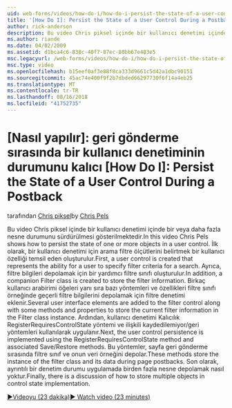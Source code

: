 ```yaml
---
uid: web-forms/videos/how-do-i/how-do-i-persist-the-state-of-a-user-control-during-a-postback
title: '[How Do I]: Persist the State of a User Control During a Postback | Microsoft Docs'
author: rick-anderson
description: Bu video Chris piksel içinde bir kullanıcı denetimi içinde bir veya daha fazla nesne durumunu sürdürülmesi gösterilmektedir. İlk olarak, bir kullanıcı denetimi abilit temsil eden oluşturuldu...
ms.author: riande
ms.date: 04/02/2009
ms.assetid: d1bca4c6-838c-40f7-87ec-80bb67e483e5
msc.legacyurl: /web-forms/videos/how-do-i/how-do-i-persist-the-state-of-a-user-control-during-a-postback
msc.type: video
ms.openlocfilehash: b15eef0af3e88f8ca333d9661c5d42a1dbc90151
ms.sourcegitcommit: 45ac74e400f9f2b7dbded66297730f6f14a4eb25
ms.translationtype: MT
ms.contentlocale: tr-TR
ms.lasthandoff: 08/16/2018
ms.locfileid: "41752735"
---
```

<a name="how-do-i-persist-the-state-of-a-user-control-during-a-postback"></a>[Nasıl yapılır]: geri gönderme sırasında bir kullanıcı denetiminin durumunu kalıcı
[How Do I]: Persist the State of a User Control During a Postback
====================
<span data-ttu-id="46e45-104">tarafından [Chris piksel](https://twitter.com/chrispels)</span><span class="sxs-lookup"><span data-stu-id="46e45-104">by [Chris Pels](https://twitter.com/chrispels)</span></span>

<span data-ttu-id="46e45-105">Bu video Chris piksel içinde bir kullanıcı denetimi içinde bir veya daha fazla nesne durumunu sürdürülmesi gösterilmektedir.</span><span class="sxs-lookup"><span data-stu-id="46e45-105">In this video Chris Pels shows how to persist the state of one or more objects in a user control.</span></span> <span data-ttu-id="46e45-106">İlk olarak, bir kullanıcı denetimi için arama filtre ölçütlerini belirtmek bir kullanıcı özelliği temsil eden oluşturulur.</span><span class="sxs-lookup"><span data-stu-id="46e45-106">First, a user control is created that represents the ability for a user to specify filter criteria for a search.</span></span> <span data-ttu-id="46e45-107">Ayrıca, filtre bilgileri depolamak için bir yardımcı filtre sınıfı oluşturulur.</span><span class="sxs-lookup"><span data-stu-id="46e45-107">In addition, a companion Filter class is created to store the filter information.</span></span> <span data-ttu-id="46e45-108">Birkaç kullanıcı arabirimi öğeleri yanı sıra bazı yöntemleri ve özellikleri filtre sınıfı örneğinde geçerli filtre bilgilerini depolamak için filtre denetimi eklenir.</span><span class="sxs-lookup"><span data-stu-id="46e45-108">Several user interface elements are added to the filter control along with some methods and properties to store the current filter information in the Filter class instance.</span></span> <span data-ttu-id="46e45-109">Ardından, kullanıcı denetimi Kalıcılık RegisterRequiresControlState yöntemi ve ilişkili kaydedilemiyor/geri yöntemleri kullanılarak uygulanır.</span><span class="sxs-lookup"><span data-stu-id="46e45-109">Next, the user control persistence is implemented using the RegisterRequiresControlState method and associated Save/Restore methods.</span></span> <span data-ttu-id="46e45-110">Bu yöntemler, sayfa geri gönderme sırasında filtre sınıf ve onun veri örneğini depolar.</span><span class="sxs-lookup"><span data-stu-id="46e45-110">These methods store the instance of the filter class and its data during page postbacks.</span></span> <span data-ttu-id="46e45-111">Son olarak, ayrıntılı bir denetim durumu uygulamada birden fazla nesne depolamak nasıl yoktur.</span><span class="sxs-lookup"><span data-stu-id="46e45-111">Finally, there is a discussion of how to store multiple objects in control state implementation.</span></span>

[<span data-ttu-id="46e45-112">&#9654;Videoyu (23 dakika)</span><span class="sxs-lookup"><span data-stu-id="46e45-112">&#9654; Watch video (23 minutes)</span></span>](https://channel9.msdn.com/Blogs/ASP-NET-Site-Videos/how-do-i-persist-the-state-of-a-user-control-during-a-postback)
